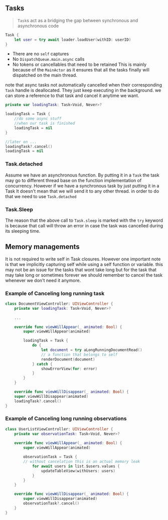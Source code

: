 ## Tasks
> `Task`s act as a bridging the gap between synchronous and asynchronous code

```Swift
Task {
    let user = try await loader.loadUser(withID: userID)
}
```
* There are no `self` captures
* No `DispatchQueue.main.async` calls
* No tokens or cancellables that need to be retained
This is mainly because of the `MainActor` as it ensures that all the tasks finally will dispatched on the main thread. 

note that async tasks not automatically cancelled when their corresponding `Task` handle is deallocated. They just keep executing in the background.
we can store a reference to that task and cancel it anytime we want.
```Swift
private var loadingTask: Task<Void, Never>?

loadingTask = Task {
	//do some async stuff
	//when our task is finished
	loadingTask = nil
}

//later on ...
loadingTask?.cancel()
loadingTask = nil
```

### Task.detached
Assume we have an asynchronous function. By putting it in a `Task` the task may go to different thread base on the function implementation of concurrency. 
However if we have a synchronous task by just putting it in a Task It doesn't mean that we will send it to any other thread. in order to do that we need to use `Task.detached`
### Task.Sleep
The reason that the above call to `Task.sleep` is marked with the `try` keyword is because that call will throw an error in case the task was cancelled during its sleeping time.

## Memory managements
It is not required to write self in Task closures. However one important note is that we implicitly capturing self while using a self function or variable. 
this may not be an issue for the tasks that wont take long
but for the task that may take long or sometimes forever we should remember to cancel the task whenever we don't need it anymore.
### Example of Canceling long running task
```Swift
class DocumentViewController: UIViewController {
    private var loadingTask: Task<Void, Never>?
    
    ...

    override func viewWillAppear(_ animated: Bool) {
        super.viewWillAppear(animated)

        loadingTask = Task {
            do {
	            let document = try aLongRunningDocumentRead()
	            // a function that belongs to self
                renderDocument(document) 
            } catch {
                showErrorView(for: error)
            }
        }
    }

    override func viewWillDisappear(_ animated: Bool) {
    super.viewWillDisappear(animated)
    loadingTask?.cancel()
}
```
### Example of Canceling long running observations
```Swift 
class UserListViewController: UIViewController {
    private var observationTask: Task<Void, Never>?
    
    override func viewWillAppear(_ animated: Bool) {
        super.viewWillAppear(animated)

        observationTask = Task {
        // without cancelation this is an actual memory leak
            for await users in list.$users.values {
                updateTableView(withUsers: users)
            }
        }
    }

    override func viewWillDisappear(_ animated: Bool) {
        super.viewWillDisappear(animated)
        observationTask?.cancel()
    }
}
```

